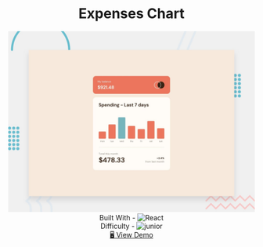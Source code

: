 <h1 align="center">Expenses Chart</h1>

<div align="center">
  <img src="./design/preview.jpg" alt="qr-code" />
</div>

  <div align="center">
    Built With -
    <img src="https://img.shields.io/badge/-React-f4cf0c" alt="React" />

  <br/>
    Difficulty -
    <img src="https://img.shields.io/badge/%202%20-junior-white?labelColor=aad742" alt="junior" />
  <br/>
    <a href="https://expenses-chart-geojsone.netlify.app/" target="_blank">🖥️ View Demo</a>

  </div>

<!-- https://img.shields.io/badge/-Vanilla-cf6390 -->
<!-- https://img.shields.io/badge/-React-f4cf0c -->

<!-- %201%20-newbie-white?labelColor=6abecd -->
<!-- %202%20-junior-white?labelColor=aad742 -->
<!-- %203%20-intermediate-white?labelColor=f1b604 -->
<!-- %204%20-advanced-white?labelColor=bf4605 -->
<!-- %205%20-guru-white?labelColor=ed2c49 -->
